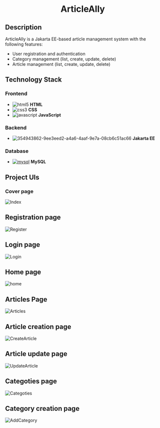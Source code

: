 <h1 align="center">ArticleAlly</h1>

## Description
ArticleAlly is a Jakarta EE-based article management system with the following features:

- User registration and authentication
- Category management (list, create, update, delete)
- Article management (list, create, update, delete)

## Technology Stack
### Frontend
+  ![html5](https://github.com/user-attachments/assets/7b531643-ae30-4a48-b3ff-a92c6b8b9f46)  **HTML**
+  ![css3](https://github.com/user-attachments/assets/ce29d602-f9fc-4e66-919f-0c5927cd85e3)   **CSS**
+  ![javascript](https://github.com/user-attachments/assets/47e17675-7023-48e9-8c0b-f4fd93d6d0be)  **JavaScript**
### Backend
+ ![354943862-9ee3eed2-a4a6-4aaf-9e7a-08cb6c51ac66](https://github.com/user-attachments/assets/2bb9d570-5676-437f-864f-bf1c085e8b4b) **Jakarta EE**

### Database
+ <a href='https://github.com/shivamkapasia0' target="_blank"><img alt='mysql' src='https://img.shields.io/badge/MySQL-100000?style=plastic&logo=mysql&logoColor=08668e&labelColor=FFFFFF&color=e59208'/></a>  **MySQL**


## Project UIs
### Cover page
![Index](https://github.com/user-attachments/assets/e071d867-1199-4874-9be1-c469da135868)

## Registration page
![Register](https://github.com/user-attachments/assets/79e61c3d-da67-4070-90b2-1e627c88ed77)

## Login page
![Login](https://github.com/user-attachments/assets/d7ff398d-3952-4fc3-bbc0-8ef57e4aa6d0)

## Home page
![home](https://github.com/user-attachments/assets/b35e8722-e7e9-4b0b-9184-c6ec15478981)

## Articles Page
![Articles](https://github.com/user-attachments/assets/c3c52243-0fd1-40cd-81ea-b78331576d58)

## Article creation page
![CreateArticle](https://github.com/user-attachments/assets/809ae200-f609-4b99-a391-3ee4062c1350)

## Article update page
![UpdateArticle](https://github.com/user-attachments/assets/863fd3cb-e5d9-4bb1-b43a-04aa22e8e1af)

## Categoties page
![Categoties](https://github.com/user-attachments/assets/11b6a658-5c69-4ebe-b016-edb6a3140898)

## Category creation page
![AddCategory](https://github.com/user-attachments/assets/88a467c5-8010-4870-9e0c-e1ad29b90ce2)








